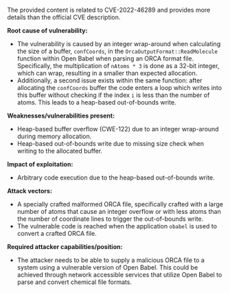 The provided content is related to CVE-2022-46289 and provides more details than the official CVE description.

**Root cause of vulnerability:**
- The vulnerability is caused by an integer wrap-around when calculating the size of a buffer, `confCoords`, in the `OrcaOutputFormat::ReadMolecule` function within Open Babel when parsing an ORCA format file. Specifically, the multiplication of `nAtoms * 3` is done as a 32-bit integer, which can wrap, resulting in a smaller than expected allocation.
- Additionally, a second issue exists within the same function: after allocating the `confCoords` buffer the code enters a loop which writes into this buffer without checking if the index `i` is less than the number of atoms. This leads to a heap-based out-of-bounds write.

**Weaknesses/vulnerabilities present:**
- Heap-based buffer overflow (CWE-122) due to an integer wrap-around during memory allocation.
- Heap-based out-of-bounds write due to missing size check when writing to the allocated buffer.

**Impact of exploitation:**
- Arbitrary code execution due to the heap-based out-of-bounds write.

**Attack vectors:**
- A specially crafted malformed ORCA file, specifically crafted with a large number of atoms that cause an integer overflow or with less atoms than the number of coordinate lines to trigger the out-of-bounds write.
- The vulnerable code is reached when the application `obabel` is used to convert a crafted ORCA file.

**Required attacker capabilities/position:**
- The attacker needs to be able to supply a malicious ORCA file to a system using a vulnerable version of Open Babel. This could be achieved through network accessible services that utilize Open Babel to parse and convert chemical file formats.